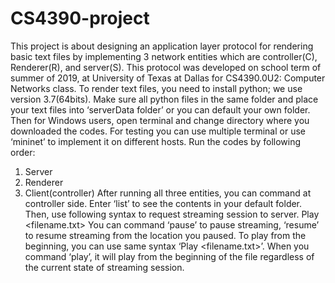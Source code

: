 # CS4390-project
This project is about designing an application layer protocol for rendering basic text files by implementing 3 network entities which are controller(C), Renderer(R), and server(S). This protocol was developed on school term of summer of 2019, at University of Texas at Dallas for CS4390.0U2: Computer Networks class.
To render text files, you need to install python; we use version 3.7(64bits). Make sure all python files in the same folder and place your text files into ‘serverData folder’ or you can default your own folder. Then for Windows users, open terminal and change directory where you downloaded the codes. For testing you can use multiple terminal or use ‘mininet’ to implement it on different hosts.
Run the codes by following order: 
1.	Server
2.	Renderer
3.	Client(controller)
After running all three entities,  you can command at controller side. Enter ‘list’ to see the contents in your default folder. Then, use following syntax to request streaming session to server. 
Play <filename.txt>
You can command ‘pause’ to pause streaming, ‘resume’ to resume streaming from the location you paused. To play from the beginning, you can use same syntax ‘Play <filename.txt>’. When you command ‘play’, it will play from the beginning of the file regardless of the current state of streaming session.
